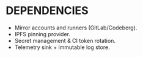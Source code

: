 # DEPENDENCIES
- Mirror accounts and runners (GitLab/Codeberg).
- IPFS pinning provider.
- Secret management & CI token rotation.
- Telemetry sink + immutable log store.

